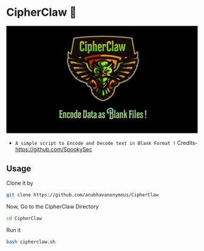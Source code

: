 # CipherClaw 🦅


<img src="PicsArt_12-08-08.38.19.jpg"><br>
* `A simple script to Encode and Decode text in Blank Format !`
Credits- https://github.com/SpookySec

## Usage
Clone it by
```bash
git clone https://github.com/anubhavanonymous/CipherClaw
```
Now, Go to the CipherClaw Directory
```bash
cd CipherClaw
```
Run it 
```bash
bash cipherclaw.sh
```
